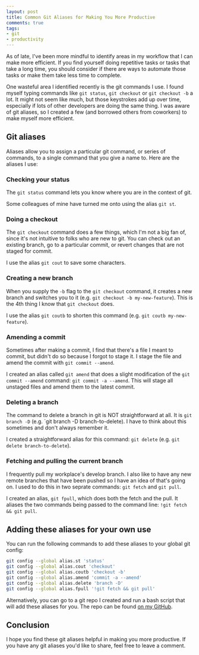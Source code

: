 ```yaml
---
layout: post
title: Common Git Aliases for Making You More Productive
comments: true
tags:
- git
- productivity
---
```


As of late, I've been more mindful to identify areas in my workflow that I can make more efficient. If you find yourself doing repetitive tasks or tasks that take a long time, you should consider if there are ways to automate those tasks or make them take less time to complete.

One wasteful area I identified recently is the git commands I use. I found myself typing commands like  `git status`, `git checkout` or `git checkout -b` a lot. It might not seem like much, but those keystrokes add up over time, especially if lots of other developers are doing the same thing. I was aware of git aliases, so I created a few (and borrowed others from coworkers) to make myself more efficient.

## Git aliases

Aliases allow you to assign a particular git command, or series of commands, to a single command that you give a name to. Here are the aliases I use:

### Checking your status

The `git status` command lets you know where you are in the context of git.

Some colleagues of mine have turned me onto using the alias `git st`.

### Doing a checkout

The `git checkout` command does a few things, which I'm not a big fan of, since it's not intuitive to folks who are new to git. You can check out an existing branch, go to a particular commit, or revert changes that are not staged for commit.

I use the alias `git cout` to save some characters.

### Creating a new branch

When you supply the `-b` flag to the `git checkout` command, it creates a new branch and switches you to it (e.g. `git checkout -b my-new-feature`). This is the 4th thing I know that `git checkout` does.

I use the alias `git coutb` to shorten this command (e.g. `git coutb my-new-feature`).

### Amending a commit

Sometimes after making a commit, I find that there's a file I meant to commit, but didn't do so because I forgot to stage it. I stage the file and amend the commit with `git commit --amend`.

I created an alias called `git amend` that does a slight modification of the `git commit --amend` command: `git commit -a --amend`. This will stage all unstaged files and amend them to the latest commit.

### Deleting a branch

The command to delete a branch in git is NOT straightforward at all. It is `git branch -D` (e.g. `git branch -D branch-to-delete). I have to think about this sometimes and don't always remember it.

I created a straightforward alias for this command: `git delete` (e.g. `git delete branch-to-delete`).

### Fetching and pulling the current branch

I frequently pull my workplace's develop branch. I also like to have any new remote branches that have been pushed so I have an idea of that's going on. I used to do this in two seprate commands: `git fetch` and `git pull`.

I created an alias, `git fpull`, which does both the fetch and the pull. It aliases the two commands being passed to the command line: `!git fetch && git pull`.

## Adding these aliases for your own use

You can run the following commands to add these aliases to your global git config:

```bash
git config --global alias.st 'status'
git config --global alias.cout 'checkout'
git config --global alias.coutb 'checkout -b'
git config --global alias.amend 'commit -a --amend'
git config --global alias.delete 'branch -D'
git config --global alias.fpull '!git fetch && git pull'
```

Alternatively, you can go to a git repo I created and run a bash script that will add these aliases for you. The repo can be found [on my GitHub](https://github.com/chriszimmerman/git-aliases).

## Conclusion

I hope you find these git aliases helpful in making you more productive. If you have any git aliases you'd like to share, feel free to leave a comment.